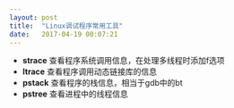 ```yaml
---
layout: post
title:  "Linux调试程序常用工具"
date:   2017-04-19 00:07:21
---
```


*   **strace**  查看程序系统调用信息，在处理多线程时添加f选项
*   **ltrace**  查看程序调用动态链接库的信息
*   **pstack**  查看程序的栈信息，相当于gdb中的bt
*   **pstree**  查看进程中的线程信息
